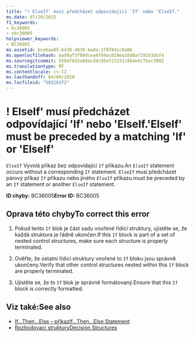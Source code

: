 ```yaml
---
title: "! ElseIf' musí předcházet odpovídající 'If' nebo 'ElseIf."
ms.date: 07/20/2015
f1_keywords:
- bc36005
- vbc36005
helpviewer_keywords:
- BC36005
ms.assetid: bcebae85-b438-4839-bada-2f8f8dcc8a86
ms.openlocfilehash: ba99af5f09dcea4f04ac020ea10d0a719193daf4
ms.sourcegitcommit: 558d78d2a68acd4c95ef23231c8b4e4c7bac3902
ms.translationtype: MT
ms.contentlocale: cs-CZ
ms.lasthandoff: 04/09/2019
ms.locfileid: "59316372"
---
```

# <a name="elseif-must-be-preceded-by-a-matching-if-or-elseif"></a><span data-ttu-id="253b8-102">! ElseIf' musí předcházet odpovídající 'If' nebo 'ElseIf.</span><span class="sxs-lookup"><span data-stu-id="253b8-102">'ElseIf' must be preceded by a matching 'If' or 'ElseIf'</span></span>
<span data-ttu-id="253b8-103">`ElseIf` Vyvolá příkaz bez odpovídající `If` příkazu.</span><span class="sxs-lookup"><span data-stu-id="253b8-103">An `ElseIf` statement occurs without a corresponding `If` statement.</span></span> `ElseIf` <span data-ttu-id="253b8-104">musí předcházet párový příkaz `If` příkazu nebo jiného `ElseIf` příkazu.</span><span class="sxs-lookup"><span data-stu-id="253b8-104">must be preceded by an `If` statement or another `ElseIf` statement.</span></span>  
  
 <span data-ttu-id="253b8-105">**ID chyby:** BC36005</span><span class="sxs-lookup"><span data-stu-id="253b8-105">**Error ID:** BC36005</span></span>  
  
## <a name="to-correct-this-error"></a><span data-ttu-id="253b8-106">Oprava této chyby</span><span class="sxs-lookup"><span data-stu-id="253b8-106">To correct this error</span></span>  
  
1. <span data-ttu-id="253b8-107">Pokud tento `If` blok je část sadu vnořené řídicí struktury, ujistěte se, že každá struktura je řádně ukončen.</span><span class="sxs-lookup"><span data-stu-id="253b8-107">If this `If` block is part of a set of nested control structures, make sure each structure is properly terminated.</span></span>  
  
2. <span data-ttu-id="253b8-108">Ověřte, že ostatní řídicí struktury vnořené to `If` bloku jsou správně ukončeny.</span><span class="sxs-lookup"><span data-stu-id="253b8-108">Verify that other control structures nested within this `If` block are properly terminated.</span></span>  
  
3. <span data-ttu-id="253b8-109">Ujistěte se, že to `If` blok je správně formátovaný.</span><span class="sxs-lookup"><span data-stu-id="253b8-109">Ensure that this `If` block is correctly formatted.</span></span>  
  
## <a name="see-also"></a><span data-ttu-id="253b8-110">Viz také:</span><span class="sxs-lookup"><span data-stu-id="253b8-110">See also</span></span>

- [<span data-ttu-id="253b8-111">If...Then...Else – příkaz</span><span class="sxs-lookup"><span data-stu-id="253b8-111">If...Then...Else Statement</span></span>](../../visual-basic/language-reference/statements/if-then-else-statement.md)
- [<span data-ttu-id="253b8-112">Rozhodovací struktury</span><span class="sxs-lookup"><span data-stu-id="253b8-112">Decision Structures</span></span>](../../visual-basic/programming-guide/language-features/control-flow/decision-structures.md)
